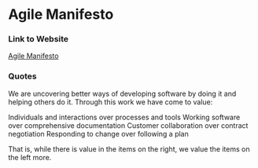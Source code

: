 # Agile Manifesto


### Link to Website

[Agile Manifesto](http://agilemanifesto.org/iso/en/manifesto.html)

### Quotes

We are uncovering better ways of developing
software by doing it and helping others do it.
Through this work we have come to value:

Individuals and interactions over processes and tools
Working software over comprehensive documentation
Customer collaboration over contract negotiation
Responding to change over following a plan

That is, while there is value in the items on
the right, we value the items on the left more.